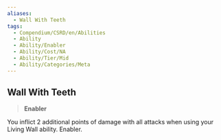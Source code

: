 ```yaml
---
aliases:
  - Wall With Teeth
tags:
  - Compendium/CSRD/en/Abilities
  - Ability
  - Ability/Enabler
  - Ability/Cost/NA
  - Ability/Tier/Mid
  - Ability/Categories/Meta
---
```

  
    
## Wall With Teeth    
>**Enabler**  
    
You inflict 2 additional points of damage with all attacks when using your Living Wall ability. Enabler.